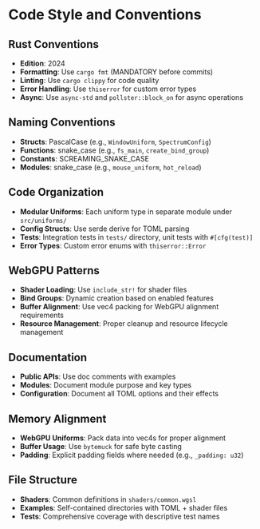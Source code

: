 # Code Style and Conventions

## Rust Conventions
- **Edition**: 2024
- **Formatting**: Use `cargo fmt` (MANDATORY before commits)
- **Linting**: Use `cargo clippy` for code quality
- **Error Handling**: Use `thiserror` for custom error types
- **Async**: Use `async-std` and `pollster::block_on` for async operations

## Naming Conventions
- **Structs**: PascalCase (e.g., `WindowUniform`, `SpectrumConfig`)
- **Functions**: snake_case (e.g., `fs_main`, `create_bind_group`)
- **Constants**: SCREAMING_SNAKE_CASE
- **Modules**: snake_case (e.g., `mouse_uniform`, `hot_reload`)

## Code Organization
- **Modular Uniforms**: Each uniform type in separate module under `src/uniforms/`
- **Config Structs**: Use serde derive for TOML parsing
- **Tests**: Integration tests in `tests/` directory, unit tests with `#[cfg(test)]`
- **Error Types**: Custom error enums with `thiserror::Error`

## WebGPU Patterns
- **Shader Loading**: Use `include_str!` for shader files
- **Bind Groups**: Dynamic creation based on enabled features
- **Buffer Alignment**: Use vec4 packing for WebGPU alignment requirements
- **Resource Management**: Proper cleanup and resource lifecycle management

## Documentation
- **Public APIs**: Use doc comments with examples
- **Modules**: Document module purpose and key types
- **Configuration**: Document all TOML options and their effects

## Memory Alignment
- **WebGPU Uniforms**: Pack data into vec4s for proper alignment
- **Buffer Usage**: Use `bytemuck` for safe byte casting
- **Padding**: Explicit padding fields where needed (e.g., `_padding: u32`)

## File Structure
- **Shaders**: Common definitions in `shaders/common.wgsl`
- **Examples**: Self-contained directories with TOML + shader files
- **Tests**: Comprehensive coverage with descriptive test names